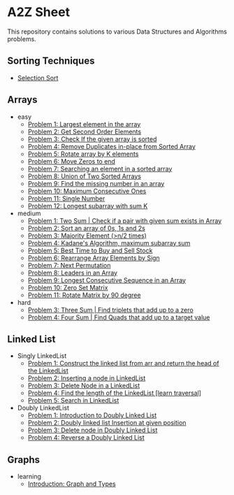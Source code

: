 # A2Z Sheet
This repository contains solutions to various Data Structures and Algorithms problems.

## Sorting Techniques
- [Selection Sort](src/sorting)
  
## Arrays
- easy
  - [Problem 1: Largest element in the array](src/arrays/easy/problem1/ProblemStatement.md)
  - [Problem 2: Get Second Order Elements](src/arrays/easy/problem2/ProblemStatement.md)
  - [Problem 3: Check If the given array is sorted](src/arrays/easy/problem3/ProblemStatement.md)
  - [Problem 4: Remove Duplicates in-place from Sorted Array](src/arrays/easy/problem4/ProblemStatement.md)
  - [Problem 5: Rotate array by K elements](src/arrays/easy/problem5/ProblemStatement.md)
  - [Problem 6: Move Zeros to end](src/arrays/easy/problem6/ProblemStatement.md)
  - [Problem 7: Searching an element in a sorted array](src/arrays/easy/problem7/ProblemStatement.md)
  - [Problem 8: Union of Two Sorted Arrays](src/arrays/easy/problem8/ProblemStatement.md)
  - [Problem 9: Find the missing number in an array](src/arrays/easy/problem9/ProblemStatement.md)
  - [Problem 10: Maximum Consecutive Ones](src/arrays/easy/problem10/ProblemStatement.md)
  - [Problem 11: Single Number](src/arrays/easy/problem11/ProblemStatement.md)
  - [Problem 12: Longest subarray with sum K](src/arrays/easy/problem12/ProblemStatement.md)
- medium
  - [Problem 1: Two Sum | Check if a pair with given sum exists in Array](src/arrays/medium/problem1/ProblemStatement.md)
  - [Problem 2: Sort an array of 0s, 1s and 2s](src/arrays/medium/problem2/ProblemStatement.md)
  - [Problem 3: Majority Element (>n/2 times)](src/arrays/medium/problem3/ProblemStatement.md)
  - [Problem 4: Kadane's Algorithm, maximum subarray sum](src/arrays/medium/problem4/ProblemStatement.md)
  - [Problem 5: Best Time to Buy and Sell Stock](src/arrays/medium/problem5/ProblemStatement.md)
  - [Problem 6: Rearrange Array Elements by Sign](src/arrays/medium/problem6/ProblemStatement.md)
  - [Problem 7: Next Permutation](src/arrays/medium/problem7/ProblemStatement.md)
  - [Problem 8: Leaders in an Array](src/arrays/medium/problem8/SolutionApproach.md)
  - [Problem 9: Longest Consecutive Sequence in an Array](src/arrays/medium/problem9/SolutionApproach.md)
  - [Problem 10: Zero Set Matrix](src/arrays/medium/problem10/SolutionApproach.md)
  - [Problem 11: Rotate Matrix by 90 degree](src/arrays/medium/problem11/SolutionApproach.md)
- hard
  - [Problem 3: Three Sum | Find triplets that add up to a zero](src/arrays/hard/problem3/ProblemStatement.md)
  - [Problem 4: Four Sum | Find Quads that add up to a target value](src/arrays/hard/problem4/ProblemStatement.md)

## Linked List
- Singly LinkedList
  - [Problem 1: Construct the linked list from arr and return the head of the LinkedList](src/linkedlist/singlylinkedlist/problem1/ProblemStatement.md)
  - [Problem 2: Inserting a node in LinkedList](src/linkedlist/singlylinkedlist/problem2/ProblemStatement.md)
  - [Problem 3: Delete Node in a LinkedList](src/linkedlist/singlylinkedlist/problem3/ProblemStatement.md)
  - [Problem 4: Find the length of the LinkedList [learn traversal]](src/linkedlist/singlylinkedlist/problem4/ProblemStatement.md)
  - [Problem 5: Search in LinkedList](src/linkedlist/singlylinkedlist/problem5/ProblemStatement.md)
- Doubly LinkedList
  - [Problem 1: Introduction to Doubly Linked List](src/linkedlist/doublylinkedlist/problem1/ProblemStatement.md)
  - [Problem 2: Doubly linked list Insertion at given position](src/linkedlist/doublylinkedlist/problem2/ProblemStatement.md)
  - [Problem 3: Delete node in Doubly Linked List](src/linkedlist/doublylinkedlist/problem3/ProblemStatement.md)
  - [Problem 4: Reverse a Doubly Linked List](src/linkedlist/doublylinkedlist/problem4/ProblemStatement.md)

## Graphs
- learning
  - [Introduction: Graph and Types](src/graphs/learning/introduction/Introduction.md)
